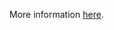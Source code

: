 More information [here](https://docs.prismacloud.io/en/enterprise-edition/policy-reference/google-cloud-policies/google-cloud-public-policies/ensure-cloud-run-service-is-not-anonymously-or-publicly-accessible).
